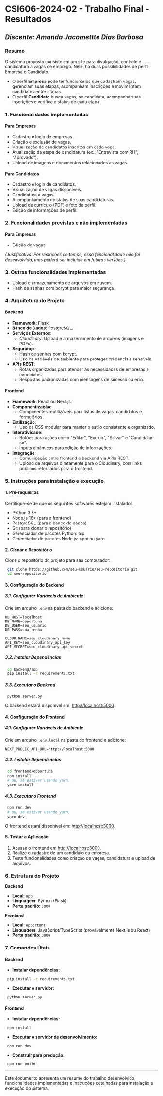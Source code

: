 # **CSI606-2024-02 - Trabalho Final - Resultados**

## *Discente: Amanda Jacomettte Dias Barbosa*

### Resumo

O sistema proposto consiste em um site para divulgação, controle e candidatura a vagas de emprego. Nele, há duas possibilidades de perfil: Empresa e Candidato.

- O perfil **Empresa** pode ter funcionários que cadastram vagas, gerenciam suas etapas, acompanham inscrições e movimentam candidatos entre etapas.
- O perfil **Candidato** busca vagas, se candidata, acompanha suas inscrições e verifica o status de cada etapa.

### 1. Funcionalidades implementadas

#### Para Empresas
- Cadastro e login de empresas.
- Criação e exclusão de vagas.
- Visualização de candidatos inscritos em cada vaga.
- Atualização da etapa de candidatura (ex.: "Entrevista com RH", "Aprovado").
- Upload de imagens e documentos relacionados às vagas.

#### Para Candidatos
- Cadastro e login de candidatos.
- Visualização de vagas disponíveis.
- Candidatura a vagas.
- Acompanhamento do status de suas candidaturas.
- Upload de currículo (PDF) e foto de perfil.
- Edição de informações de perfil.

### 2. Funcionalidades previstas e não implementadas

#### Para Empresas
- Edição de vagas.

*(Justificativa: Por restrições de tempo, essa funcionalidade não foi desenvolvida, mas poderá ser incluída em futuras versões.)*

### 3. Outras funcionalidades implementadas

- Upload e armazenamento de arquivos em nuvem.
- Hash de senhas com bcrypt para maior segurança.

### 4. Arquitetura do Projeto

#### Backend
- **Framework**: Flask.
- **Banco de Dados**: PostgreSQL.
- **Serviços Externos**:
  - *Cloudinary*: Upload e armazenamento de arquivos (imagens e PDFs).
- **Segurança**:
  - Hash de senhas com bcrypt.
  - Uso de variáveis de ambiente para proteger credenciais sensíveis.
- **APIs REST**:
  - Rotas organizadas para atender às necessidades de empresas e candidatos.
  - Respostas padronizadas com mensagens de sucesso ou erro.

#### Frontend
- **Framework**: React ou Next.js.
- **Componentização**:
  - Componentes reutilizáveis para listas de vagas, candidatos e formulários.
- **Estilização**:
  - Uso de CSS modular para manter o estilo consistente e organizado.
- **Interatividade**:
  - Botões para ações como "Editar", "Excluir", "Salvar" e "Candidatar-se".
  - Inputs dinâmicos para edição de informações.
- **Integração**:
  - Comunicação entre frontend e backend via APIs REST.
  - Upload de arquivos diretamente para o Cloudinary, com links públicos retornados para o frontend.

### 5. Instruções para instalação e execução

#### 1. Pré-requisitos
Certifique-se de que os seguintes softwares estejam instalados:
- Python 3.8+
- Node.js 16+ (para o frontend)
- PostgreSQL (para o banco de dados)
- Git (para clonar o repositório)
- Gerenciador de pacotes Python: pip
- Gerenciador de pacotes Node.js: npm ou yarn

#### 2. Clonar o Repositório
Clone o repositório do projeto para seu computador:
```bash
 git clone https://github.com/seu-usuario/seu-repositorio.git
 cd seu-repositorio
```

#### 3. Configuração do Backend

##### 3.1. Configurar Variáveis de Ambiente
Crie um arquivo `.env` na pasta do backend e adicione:
```env
DB_HOST=localhost
DB_NAME=opportuna
DB_USER=seu_usuario
DB_PASS=sua_senha

CLOUD_NAME=seu_cloudinary_nome
API_KEY=seu_cloudinary_api_key
API_SECRET=seu_cloudinary_api_secret
```

##### 3.2. Instalar Dependências
```bash
 cd backend/app
 pip install -r requirements.txt
```

##### 3.3. Executar o Backend
```bash
 python server.py
```
O backend estará disponível em: [http://localhost:5000](http://localhost:5000).

#### 4. Configuração do Frontend

##### 4.1. Configurar Variáveis de Ambiente
Crie um arquivo `.env.local` na pasta do frontend e adicione:
```env
NEXT_PUBLIC_API_URL=http://localhost:5000
```

##### 4.2. Instalar Dependências
```bash
 cd frontend/opportuna
 npm install
 # ou, se estiver usando yarn:
 yarn install
```

##### 4.3. Executar o Frontend
```bash
 npm run dev
 # ou, se estiver usando yarn:
 yarn dev
```
O frontend estará disponível em: [http://localhost:3000](http://localhost:3000).

#### 5. Testar a Aplicação
1. Acesse o frontend em [http://localhost:3000](http://localhost:3000).
2. Realize o cadastro de um candidato ou empresa.
3. Teste funcionalidades como criação de vagas, candidatura e upload de arquivos.

### 6. Estrutura do Projeto

**Backend**
- **Local**: `app`
- **Linguagem**: Python (Flask)
- **Porta padrão**: `5000`

**Frontend**
- **Local**: `opportuna`
- **Linguagem**: JavaScript/TypeScript (provavelmente Next.js ou React)
- **Porta padrão**: `3000`

### 7. Comandos Úteis

#### Backend
- **Instalar dependências:**
```bash
 pip install -r requirements.txt
```
- **Executar o servidor:**
```bash
 python server.py
```

#### Frontend
- **Instalar dependências:**
```bash
 npm install
```
- **Executar o servidor de desenvolvimento:**
```bash
 npm run dev
```
- **Construir para produção:**
```bash
 npm run build
```

---

Este documento apresenta um resumo do trabalho desenvolvido, funcionalidades implementadas e instruções detalhadas para instalação e execução do sistema.

